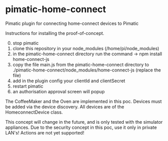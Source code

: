 # pimatic-home-connect
Pimatic plugin for connecting home-connect devices to Pimatic

Instructions for installing the proof-of-concept.

0. stop pimatic
1. clone this repository in your node_modules (/home/pi/node_modules)
2. in the pimatic-home-connect directory run the command -> npm install home-connect-js
3. copy the file main.js from the pimatic-home-connect directory to
   ./pimatic-home-connect/node_modules/home-connect-js (replace the file)
4. add in the plugin config your clientId and clientSecret
5. restart pimatic
6. an authorisation approval screen will popup

The CoffeeMaker and the Oven are implemented in this poc.
Devices must be added via the device discovery.
All devices are of the HomeconnectDevice class.

This concept will change in the future, and is only tested with the simulator appliances. Due to the security concept in this poc, use it only in private LAN's!
Actions are not yet supported!
